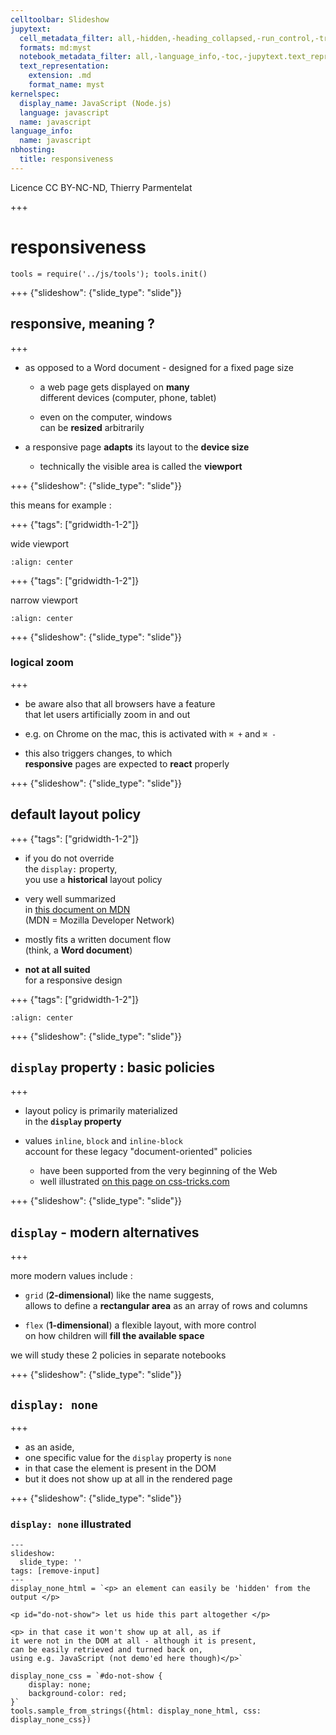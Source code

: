 ```yaml
---
celltoolbar: Slideshow
jupytext:
  cell_metadata_filter: all,-hidden,-heading_collapsed,-run_control,-trusted
  formats: md:myst
  notebook_metadata_filter: all,-language_info,-toc,-jupytext.text_representation.jupytext_version,-jupytext.text_representation.format_version
  text_representation:
    extension: .md
    format_name: myst
kernelspec:
  display_name: JavaScript (Node.js)
  language: javascript
  name: javascript
language_info:
  name: javascript
nbhosting:
  title: responsiveness
---
```


Licence CC BY-NC-ND, Thierry Parmentelat

+++

# responsiveness

```{code-cell}
tools = require('../js/tools'); tools.init()
```

+++ {"slideshow": {"slide_type": "slide"}}

## responsive, meaning ?

+++

* as opposed to a Word document - designed for a fixed page size
  * a web page gets displayed on **many**   
    different devices (computer, phone, tablet)

  * even on the computer, windows  
    can be **resized** arbitrarily

* a responsive page **adapts** its layout to the **device size**
  * technically the visible area is called the **viewport**

+++ {"slideshow": {"slide_type": "slide"}}

this means for example :

+++ {"tags": ["gridwidth-1-2"]}

wide viewport

```{image} media/responsive-wide.svg
:align: center
```

+++ {"tags": ["gridwidth-1-2"]}

narrow viewport

```{image} media/responsive-narrow.svg
:align: center
```

+++ {"slideshow": {"slide_type": "slide"}}

### logical zoom

+++

* be aware also that all browsers have a feature   
  that let users artificially zoom in and out

* e.g. on Chrome on the mac, this is activated with `⌘ +` and `⌘ -`
* this also triggers changes, to which  
  **responsive** pages are expected to **react** properly

+++ {"slideshow": {"slide_type": "slide"}}

## default layout policy

+++ {"tags": ["gridwidth-1-2"]}

* if you do not override  
  the `display:` property,  
  you use a **historical** layout policy

* very well summarized  
  in [this document on MDN](https://developer.mozilla.org/en-US/docs/Learn/CSS/CSS_layout/Normal_Flow)  
  (MDN = Mozilla Developer Network)

* mostly fits a written document flow  
  (think, a **Word document**)

* **not at all suited**  
  for a responsive design

+++ {"tags": ["gridwidth-1-2"]}

```{image} media/css-display-block-inline.png
:align: center
```

+++ {"slideshow": {"slide_type": "slide"}}

##  `display` property : basic policies

+++

* layout policy is primarily materialized  
  in the **`display` property**

* values `inline`, `block` and `inline-block`  
  account for these legacy "document-oriented" policies

  * have been supported from the very beginning of the Web
  * well illustrated [on this page on css-tricks.com](https://css-tricks.com/almanac/properties/d/display/)

+++ {"slideshow": {"slide_type": "slide"}}

## `display` - modern alternatives

+++

more modern values include :

* `grid` (**2-dimensional**)  like the name suggests,  
  allows to define a **rectangular area** as an array of rows and columns

* `flex` (**1-dimensional**)  a flexible layout, with more control  
  on how children will **fill the available space**

we will study these 2 policies in separate notebooks

+++ {"slideshow": {"slide_type": "slide"}}

## `display: none`

+++

* as an aside,
* one specific value for the `display` property is `none`
* in that case the element is present in the DOM
* but it does not show up at all in the rendered page

+++ {"slideshow": {"slide_type": "slide"}}

### `display: none` illustrated

```{code-cell}
---
slideshow:
  slide_type: ''
tags: [remove-input]
---
display_none_html = `<p> an element can easily be 'hidden' from the output </p>

<p id="do-not-show"> let us hide this part altogether </p>

<p> in that case it won't show up at all, as if
it were not in the DOM at all - although it is present,
can be easily retrieved and turned back on,
using e.g. JavaScript (not demo'ed here though)</p>`

display_none_css = `#do-not-show {
    display: none;
    background-color: red;
}`
tools.sample_from_strings({html: display_none_html, css: display_none_css})
```
